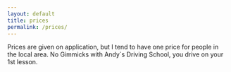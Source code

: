 ```yaml
---
layout: default
title: prices
permalink: /prices/
---
```


<p>Prices are given on application, but I tend to have one price for people in the local area. No Gimmicks with Andy`s Driving School, you drive on your 1st lesson.</p>
